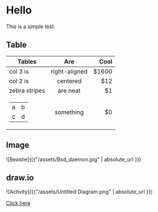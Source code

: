 # Hello

This is a  simple test.

## Table

| Tables          | Are           | Cool  |
| --------------- |:-------------:| -----:|
| col 3 is        | right-aligned | $1600 |
| col 2 is        | centered      |   $12 |
| zebra stripes   | are neat      |    $1 |
| <table><tr><td>a</td><td>b</td></tr><tr><td>c</td><td>d</td></tr></table> | something     |    $0 |

## Image
![Beastie]({{"/assets/Bsd_daemon.jpg" | absolute_url }})

## draw.io

![Activity]({{"/assets/Untitled Diagram.png" | absolute_url }})

<a href="https://www.draw.io/?mode=github&amp;title=schema.png&amp;url=https%3A%2F%2Fgithub.com%2Fkaroly-arnhoffer%2Fkaroly-arnhoffer.github.io%2Fblob%2Fmaster%2Fassets%2FUntitled%2520Diagram.xml%3Ft%3D0" rel="nofollow">Click here</a>
